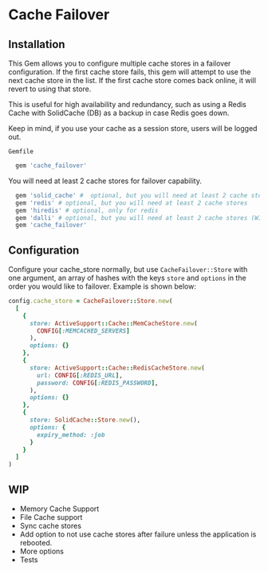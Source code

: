 # Cache Failover

## Installation

This Gem allows you to configure multiple cache stores in a failover configuration. If the first cache store fails, this gem will attempt to use the next cache store in the list. If the first cache store comes back online, it will revert to using that store.

This is useful for high availability and redundancy, such as using a Redis Cache with SolidCache (DB) as a backup in case Redis goes down.

Keep in mind, if you use your cache as a session store, users will be logged out.

`Gemfile`

```ruby
  gem 'cache_failover'
```

You will need at least 2 cache stores for failover capability.

```ruby
  gem 'solid_cache' #  optional, but you will need at least 2 cache stores
  gem 'redis' # optional, but you will need at least 2 cache stores
  gem 'hiredis' # optional, only for redis
  gem 'dalli' # optional, but you will need at least 2 cache stores (WIP)
  gem 'cache_failover'
```

## Configuration

Configure your cache_store normally, but use `CacheFailover::Store` with one argument, an array of hashes with the keys `store` and `options` in the order you would like to failover. Example is shown below:

```ruby
config.cache_store = CacheFailover::Store.new(
  [
    {
      store: ActiveSupport::Cache::MemCacheStore.new(
        CONFIG[:MEMCACHED_SERVERS]
      ),
      options: {}
    },
    {
      store: ActiveSupport::Cache::RedisCacheStore.new(
        url: CONFIG[:REDIS_URL],
        password: CONFIG[:REDIS_PASSWORD],
      ),
      options: {}
    },
    {
      store: SolidCache::Store.new(),
      options: {
        expiry_method: :job
      }
    }
  ]
)
```

## WIP
- Memory Cache Support
- File Cache support
- Sync cache stores
- Add option to not use cache stores after failure unless the application is rebooted.
- More options
- Tests